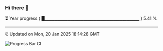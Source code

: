 ### Hi there 👋

⏳ Year progress { █▁▁▁▁▁▁▁▁▁▁▁▁▁▁▁▁▁▁▁▁▁▁▁▁▁▁▁▁▁ } 5.41 %

---

⏰ Updated on Mon, 20 Jan 2025 18:14:28 GMT

![Progress Bar CI](https://github.com/code-lakshay/GitHub-Actions-Demo/workflows/Progress%20Bar%20CI/badge.svg)

